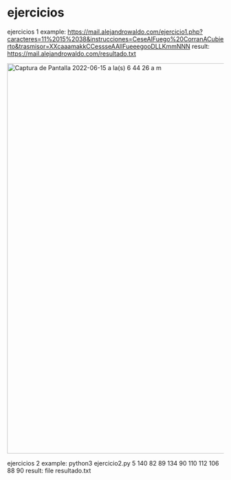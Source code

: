 # ejercicios

ejercicios 1
example: https://mail.alejandrowaldo.com/ejercicio1.php?caracteres=11%2015%2038&instrucciones=CeseAlFuego%20CorranACubierto&trasmisor=XXcaaamakkCCessseAAllFueeegooDLLKmmNNN
result: https://mail.alejandrowaldo.com/resultado.txt

<img width="908" alt="Captura de Pantalla 2022-06-15 a la(s) 6 44 26 a m" src="https://user-images.githubusercontent.com/73403289/173819479-0186b77e-5534-4453-9f38-f66205f5ccb8.png">


ejercicios 2
example: python3 ejercicio2.py 5 140 82 89 134 90 110 112 106 88 90 
result: file resultado.txt
